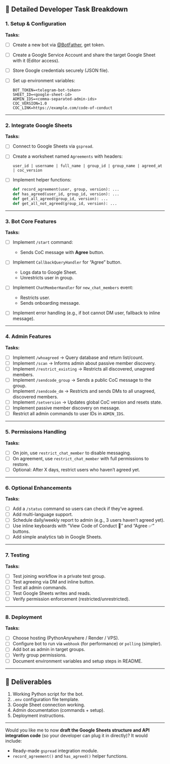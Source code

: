 ## 🧱 **Detailed Developer Task Breakdown**

### **1. Setup & Configuration**

**Tasks:**

* [ ] Create a new bot via [@BotFather](https://t.me/BotFather), get token.
* [ ] Create a Google Service Account and share the target Google Sheet with it (Editor access).
* [ ] Store Google credentials securely (JSON file).
* [ ] Set up environment variables:

  ```
  BOT_TOKEN=<telegram-bot-token>
  SHEET_ID=<google-sheet-id>
  ADMIN_IDS=<comma-separated-admin-ids>
  COC_VERSION=1.0
  COC_LINK=https://example.com/code-of-conduct
  ```

---

### **2. Integrate Google Sheets**

**Tasks:**

* [ ] Connect to Google Sheets via `gspread`.
* [ ] Create a worksheet named `Agreements` with headers:

  ```
  user_id | username | full_name | group_id | group_name | agreed_at | coc_version
  ```
* [ ] Implement helper functions:

  ```python
  def record_agreement(user, group, version): ...
  def has_agreed(user_id, group_id, version): ...
  def get_all_agreed(group_id, version): ...
  def get_all_not_agreed(group_id, version): ...
  ```

---

### **3. Bot Core Features**

**Tasks:**

* [ ] Implement `/start` command:

  * Sends CoC message with **Agree** button.
* [ ] Implement `CallbackQueryHandler` for “Agree” button.

  * Logs data to Google Sheet.
  * Unrestricts user in group.
* [ ] Implement `ChatMemberHandler` for `new_chat_members` event:

  * Restricts user.
  * Sends onboarding message.
* [ ] Implement error handling (e.g., if bot cannot DM user, fallback to inline message).

---

### **4. Admin Features**

**Tasks:**

* [ ] Implement `/whoagreed` → Query database and return list/count.
* [ ] Implement `/scan` → Informs admin about passive member discovery.
* [ ] Implement `/restrict_existing` → Restricts all discovered, unagreed members.
* [ ] Implement `/sendcode_group` → Sends a public CoC message to the group.
* [ ] Implement `/sendcode_dm` → Restricts and sends DMs to all unagreed, discovered members.
* [ ] Implement `/setversion` → Updates global CoC version and resets state.
* [ ] Implement passive member discovery on message.
* [ ] Restrict all admin commands to user IDs in `ADMIN_IDS`.

---

### **5. Permissions Handling**

**Tasks:**

* [ ] On join, use `restrict_chat_member` to disable messaging.
* [ ] On agreement, use `restrict_chat_member` with full permissions to restore.
* [ ] Optional: After X days, restrict users who haven’t agreed yet.

---

### **6. Optional Enhancements**

**Tasks:**

* [ ] Add a `/status` command so users can check if they’ve agreed.
* [ ] Add multi-language support.
* [ ] Schedule daily/weekly report to admin (e.g., 3 users haven’t agreed yet).
* [ ] Use inline keyboards with “View Code of Conduct 📜” and “Agree ✅” buttons.
* [ ] Add simple analytics tab in Google Sheets.

---

### **7. Testing**

**Tasks:**

* [ ] Test joining workflow in a private test group.
* [ ] Test agreeing via DM and inline button.
* [ ] Test all admin commands.
* [ ] Test Google Sheets writes and reads.
* [ ] Verify permission enforcement (restricted/unrestricted).

---

### **8. Deployment**

**Tasks:**

* [ ] Choose hosting (PythonAnywhere / Render / VPS).
* [ ] Configure bot to run via `webhook` (for performance) or `polling` (simpler).
* [ ] Add bot as admin in target groups.
* [ ] Verify group permissions.
* [ ] Document environment variables and setup steps in README.

---

## 🧾 Deliverables

1. Working Python script for the bot.
2. `.env` configuration file template.
3. Google Sheet connection working.
4. Admin documentation (commands + setup).
5. Deployment instructions.

---

Would you like me to now **draft the Google Sheets structure and API integration code** (so your developer can plug it in directly)?
It would include:

* Ready-made `gspread` integration module.
* `record_agreement()` and `has_agreed()` helper functions.
